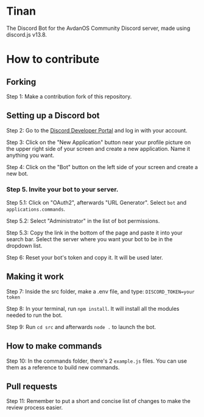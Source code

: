 # Tinan
The Discord Bot for the AvdanOS Community Discord server, made using discord.js v13.8.
# How to contribute
## Forking
Step 1: Make a contribution fork of this repository.
## Setting up a Discord bot
Step 2: Go to the [Discord Developer Portal](https://discord.com/developers/applications) and log in with your account.

Step 3: Click on the "New Application" button near your profile picture on the upper right side of your screen and create a new application. Name it anything you want.

Step 4: Click on the "Bot" button on the left side of your screen and create a new bot.

### Step 5. Invite your bot to your server.
Step 5.1: Click on "OAuth2", afterwards "URL Generator". Select `bot` and `applications.commands`.

Step 5.2: Select "Administrator" in the list of bot permissions.

Step 5.3: Copy the link in the bottom of the page and paste it into your search bar. Select the server where you want your bot to be in the dropdown list.

Step 6: Reset your bot's token and copy it. It will be used later.
## Making it work
Step 7: Inside the src folder, make a .env file, and type: `DISCORD_TOKEN=your token`

Step 8: In your terminal, run `npm install`. It will install all the modules needed to run the bot.

Step 9: Run `cd src` and afterwards `node .` to launch the bot.
## How to make commands
Step 10: In the commands folder, there's 2 `example.js` files. You can use them as a reference to build new commands.
## Pull requests
Step 11: Remember to put a short and concise list of changes to make the review process easier.
